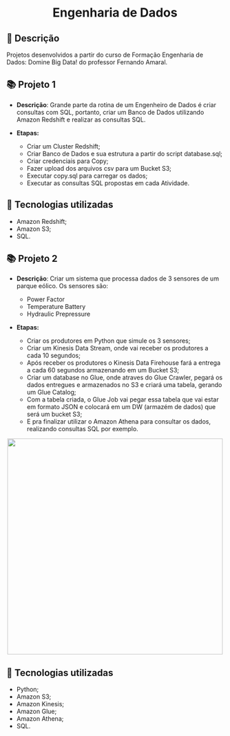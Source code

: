 <h1 align="center">Engenharia de Dados</h1>

## :memo: Descrição
Projetos desenvolvidos a partir do curso de Formação Engenharia de Dados: Domine Big Data! do professor Fernando Amaral.

## :books: Projeto 1
* <b>Descrição</b>: Grande parte da rotina de um Engenheiro de Dados é criar consultas com SQL, portanto, criar um Banco de Dados utilizando Amazon Redshift e realizar as consultas SQL.

* <b>Etapas:</b>
  *  Criar um Cluster Redshift;
  *  Criar Banco de Dados e sua estrutura a partir do script database.sql;
  *  Criar credenciais para Copy;
  *  Fazer upload dos arquivos csv para um Bucket S3;
  *  Executar copy.sql para carregar os dados;
  *  Executar as consultas SQL propostas em cada Atividade.

## :wrench: Tecnologias utilizadas
* Amazon Redshift;
* Amazon S3;
* SQL.

## :books: Projeto 2
* <b>Descrição</b>: Criar um sistema que processa dados de 3 sensores de um parque eólico. Os sensores são:
  * Power Factor
  * Temperature Battery
  * Hydraulic Prepressure

* <b>Etapas:</b>
  * Criar os produtores em Python que simule os 3 sensores;
  * Criar um Kinesis Data Stream, onde vai receber os produtores a cada 10 segundos;
  * Após receber os produtores o Kinesis Data Firehouse fará a entrega a cada 60 segundos armazenando em um Bucket S3;
  * Criar um database no Glue, onde atraves do Glue Crawler, pegará os dados entregues e armazenados no S3 e criará uma tabela, gerando um Glue Catalog;
  * Com a tabela criada, o Glue Job vai pegar essa tabela que vai estar em formato JSON e colocará em um DW (armazém de dados) que será um bucket S3;
  * E pra finalizar utilizar o Amazon Athena para consultar os dados, realizando consultas SQL por exemplo.

<div align="center">
<img src="https://user-images.githubusercontent.com/75429324/219446352-e1ae2447-508b-460f-ad51-26eb2f3bbbb4.jpg" width="500px" />
</div>


## :wrench: Tecnologias utilizadas
* Python;
* Amazon S3;
* Amazon Kinesis;
* Amazon Glue;
* Amazon Athena;
* SQL.
